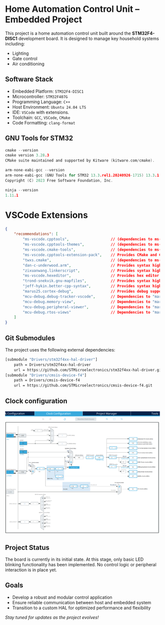 # Home Automation Control Unit – Embedded Project

This project is a home automation control unit built around the **STM32F4-DISC1** development board. It is designed to manage key household systems including:

- Lighting
- Gate control
- Air conditioning

## Software Stack

- Embedded Platform: `STM32F4-DISC1`
- Microcontroller: `STM32F407G`
- Programming Language: `C++`
- Host Environment: `Ubuntu 24.04 LTS`
- IDE: `VSCode` with extensions.
- Toolchain: `GCC`, `VSCode`, `CMake`
- Code Formatting: `clang-format`

## GNU Tools for STM32

```C
cmake --version
cmake version 3.28.3
CMake suite maintained and supported by Kitware (kitware.com/cmake).
```

```C
arm-none-eabi-gcc --version
arm-none-eabi-gcc (GNU Tools for STM32 13.3.rel1.20240926-1715) 13.3.1 20240614
Copyright (C) 2023 Free Software Foundation, Inc.
```

```C
ninja --version
1.11.1
```

# VSCode Extensions

```json
{
    "recommendations": [
        "ms-vscode.cpptools",                   // (dependencies to ms-vscode.cpptools-extension-pack)
        "ms-vscode.cpptools-themes",            // (dependencies to ms-vscode.cpptools-extension-pack)
        "ms-vscode.cmake-tools",                // (dependencies to ms-vscode.cpptools-extension-pack)
        "ms-vscode.cpptools-extension-pack",    // Provides CMake and C++ file coloring, completion & support
        "twxs.cmake",				            // (dependencies to ms-vscode.cpptools-extension-pack)
        "dan-c-underwood.arm",		            // Provides syntax highlighting for the Arm Assembly language
        "zixuanwang.linkerscript",	            // Provides syntax highlighting for linker scripts
        "ms-vscode.hexeditor",                  // Provides hex editor fo viewing & anipulating files in their raw hexadecimal representation
        "trond-snekvik.gnu-mapfiles",           // Provides syntax highlighting and symbol listing for GNU linker .map files
        "jeff-hykin.better-cpp-syntax",         // Provides syntax highlighting for C++
        "marus25.cortex-debug",		            // Provides debug support on Arm Cortex-M
        "mcu-debug.debug-tracker-vscode",       // Dependencies to "marus25.cortex-debug"
        "mcu-debug.memory-view",                // Dependencies to "marus25.cortex-debug"
        "mcu-debug.peripheral-viewer",          // Dependencies to "marus25.cortex-debug"
        "mcu-debug.rtos-views"                  // Dependencies to "marus25.cortex-debug"
    ]
}
```

## Git Submodules

The project uses the following external dependencies:

``` bash
[submodule "Drivers/stm32f4xx-hal-driver"]
    path = Drivers/stm32f4xx-hal-driver
    url = https://github.com/STMicroelectronics/stm32f4xx-hal-driver.git
[submodule "Drivers/cmsis-device-f4"]
    path = Drivers/cmsis-device-f4
    url = https://github.com/STMicroelectronics/cmsis-device-f4.git
```

## Clock configuration

<img src="./Doc/HaCtrl-ClockConfig.png" alt="Clock">

## Project Status

The board is currently in its initial state.
At this stage, only basic LED blinking functionality has been implemented. No control logic or peripheral interaction is in place yet.

## Goals

- Develop a robust and modular control application
- Ensure reliable communication between host and embedded system
- Transition to a custom HAL for optimized performance and flexibility

*Stay tuned for updates as the project evolves!*
